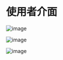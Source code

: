 
# 使用者介面
![image](https://github.com/user-attachments/assets/e2eb5753-4e3e-41f0-9ae5-14de4e98d7bd)

![image](https://github.com/user-attachments/assets/aa4ced78-7841-4697-8113-c14e2e2e019e)


![image](https://github.com/user-attachments/assets/dcd125d8-e25e-4bb6-9c54-e747ecf5769a)
